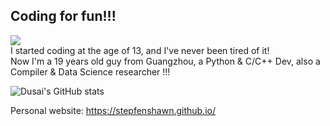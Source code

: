 ## Coding for fun!!!
![](https://komarev.com/ghpvc/?username=StepfenShawn&color=brightgreen)  
I started coding at the age of 13, and I've never been tired of it!    
Now I'm a 19 years old guy from Guangzhou, a Python & C/C++ Dev, also a Compiler & Data Science researcher !!!  

![Dusai's GitHub stats](https://github-readme-stats.vercel.app/api?username=StepfenShawn)  

Personal website: https://stepfenshawn.github.io/
